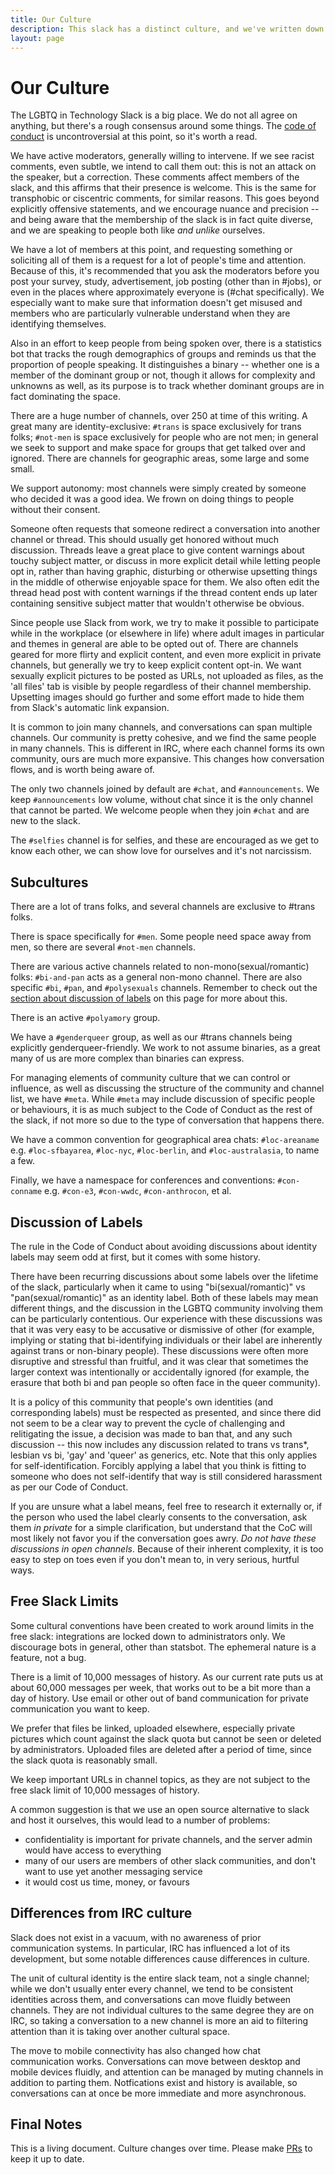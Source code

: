 ```yaml
---
title: Our Culture
description: This slack has a distinct culture, and we've written down some of the things that surprise people about this space.
layout: page
---
```


Our Culture
===========

The LGBTQ in Technology Slack is a big place. We do not all agree on anything, but there's a rough consensus around some things. The [code of conduct](coc.html) is uncontroversial at this point, so it's worth a read.

We have active moderators, generally willing to intervene. If we see racist comments, even subtle, we intend to call them out: this is not an attack on the speaker, but a correction. These comments affect members of the slack, and this affirms that their presence is welcome. This is the same for transphobic or ciscentric comments, for similar reasons. This goes beyond explicitly offensive statements, and we encourage nuance and precision -- and being aware that the membership of the slack is in fact quite diverse, and we are speaking to people both like _and unlike_ ourselves.

We have a lot of members at this point, and requesting something or soliciting all of them is a request for a lot of people's time and attention.  Because of this, it's recommended that you ask the moderators before you post your survey, study,  advertisement, job posting (other than in #jobs), or even in the places where approximately everyone is (#chat specifically).   We especially want to make sure that information doesn't get misused and members who are particularly vulnerable understand when they are identifying themselves.

Also in an effort to keep people from being spoken over, there is a statistics bot that tracks the rough demographics of groups and reminds us that the proportion of people speaking. It distinguishes a binary -- whether one is a member of the dominant group or not, though it allows for complexity and unknowns as well, as its purpose is to track whether dominant groups are in fact dominating the space.

There are a huge number of channels, over 250 at time of this writing. A great many are identity-exclusive: `#trans` is space exclusively for trans folks; `#not-men` is space exclusively for people who are not men; in general we seek to support and make space for groups that get talked over and ignored. There are channels for geographic areas, some large and some small.

We support autonomy: most channels were simply created by someone who decided it was a good idea. We frown on doing things to people without their consent.

Someone often requests that someone redirect a conversation into another channel or thread. This should usually get honored without much discussion. Threads leave a great place to give content warnings about touchy subject matter, or discuss in more explicit detail while letting people opt in, rather than having graphic, disturbing or otherwise upsetting things in the middle of otherwise enjoyable space for them. We also often edit the thread head post with content warnings if the thread content ends up later containing sensitive subject matter that wouldn't otherwise be obvious.

Since people use Slack from work, we try to make it possible to participate while in the workplace (or elsewhere in life) where adult images in particular and themes in general are able to be opted out of. There are channels geared for more flirty and explicit content, and even more explicit in private channels, but generally we try to keep explicit content opt-in.  We want sexually explicit pictures to be posted as URLs, not uploaded as files, as the 'all files' tab is visible by people regardless of their channel membership. Upsetting images should go further and some effort made to hide them from Slack's automatic link expansion.

It is common to join many channels, and conversations can span multiple channels. Our community is pretty cohesive, and we find the same people in many channels. This is different in IRC, where each channel forms its own community, ours are much more expansive. This changes how conversation flows, and is worth being aware of.

The only two channels joined by default are `#chat`, and `#announcements`. We keep `#announcements` low volume, without chat since it is the only channel that cannot be parted. We welcome people when they join `#chat` and are new to the slack.


The `#selfies` channel is for selfies, and these are encouraged as we get to know each other, we can show love for ourselves and it's not narcissism.

Subcultures
--------

There are a lot of trans folks, and several channels are exclusive to #trans folks.

There is space specifically for `#men`. Some people need space away from men, so there are several `#not-men` channels.

There are various active channels related to non-mono(sexual/romantic) folks: `#bi-and-pan` acts as a general non-mono channel. There are also specific `#bi`, `#pan`, and `#polysexuals` channels. Remember to check out the [section about discussion of labels](http://lgbtq.technology/culture.html#discussion-of-labels) on this page for more about this.

There is an active `#polyamory` group.

We have a `#genderqueer` group, as well as our #trans channels being explicitly genderqueer-friendly. We work to not assume binaries, as a great many of us are more complex than binaries can express.

For managing elements of community culture that we can control or influence, as well as discussing the structure of the community and channel list, we have `#meta`. While `#meta` may include discussion of specific people or behaviours, it is as much subject to the Code of Conduct as the rest of the slack, if not more so due to the type of conversation that happens there.

We have a common convention for geographical area chats: `#loc-areaname` e.g. `#loc-sfbayarea`, `#loc-nyc`, `#loc-berlin`, and `#loc-australasia`, to name a few.

Finally, we have a namespace for conferences and conventions: `#con-conname` e.g. `#con-e3`, `#con-wwdc`, `#con-anthrocon`, et al.

Discussion of Labels
--------------------

The rule in the Code of Conduct about avoiding discussions about identity labels may seem odd at first, but it comes with some history.

There have been recurring discussions about some labels over the lifetime of the slack, particularly when it came to using "bi(sexual/romantic)" vs "pan(sexual/romantic)" as an identity label. Both of these labels may mean different things, and the discussion in the LGBTQ community involving them can be particularly contentious. Our experience with these discussions was that it was very easy to be accusative or dismissive of other (for example, implying or stating that bi-identifying individuals or their label are inherently against trans or non-binary people). These discussions were often more disruptive and stressful than fruitful, and it was clear that sometimes the larger context was intentionally or accidentally ignored (for example, the erasure that both bi and pan people so often face in the queer community).

It is a policy of this community that people's own identities (and corresponding labels) must be respected as presented, and since there did not seem to be a clear way to prevent the cycle of challenging and relitigating the issue, a decision was made to ban that, and any such discussion -- this now includes any discussion related to trans vs trans\*, lesbian vs bi, 'gay' and 'queer' as generics, etc. Note that this only applies for self-identification. Forcibly applying a label that you think is fitting to someone who does not self-identify that way is still considered harassment as per our Code of Conduct.

If you are unsure what a label means, feel free to research it externally or, if the person who used the label clearly consents to the conversation, ask them *in private* for a simple clarification, but understand that the CoC will most likely not favor you if the conversation goes awry. *Do not have these discussions in open channels*. Because of their inherent complexity, it is too easy to step on toes even if you don't mean to, in very serious, hurtful ways.

Free Slack Limits
---------

Some cultural conventions have been created to work around limits in the free slack: integrations are locked down to administrators only. We discourage bots in general, other than statsbot. The ephemeral nature is a feature, not a bug.

There is a limit of 10,000 messages of history. As our current rate puts us at about 60,000 messages per week, that works out to be a bit more than a day of history. Use email or other out of band communication for private communication you want to keep.

We prefer that files be linked, uploaded elsewhere, especially private pictures which count against the slack quota but cannot be seen or deleted by administrators. Uploaded files are deleted after a period of time, since the slack quota is reasonably small.

We keep important URLs in channel topics, as they are not subject to the free slack limit of 10,000 messages of history.

A common suggestion is that we use an open source alternative to slack and host it ourselves, this would lead to a number of problems:

* confidentiality is important for private channels, and the server admin would have access to everything
* many of our users are members of other slack communities, and don't want to use yet another messaging service
* it would cost us time, money, or favours

Differences from IRC culture
----------------------------

Slack does not exist in a vacuum, with no awareness of prior communication systems. In particular, IRC has influenced a lot of its development, but some notable differences cause differences in culture.

The unit of cultural identity is the entire slack team, not a single channel; while we don't usually enter every channel, we tend to be consistent identities across them, and conversations can move fluidly between channels. They are not individual cultures to the same degree they are on IRC, so taking a conversation to a new channel is more an aid to filtering attention than it is taking over another cultural space.

The move to mobile connectivity has also changed how chat communication works. Conversations can move between desktop and mobile devices fluidly, and attention can be managed by muting channels in addition to parting them. Notfications exist and history is available, so conversations can at once be more immediate and more asynchronous.

Final Notes
----------

This is a living document. Culture changes over time. Please make [PRs](https://github.com/lgbtq-technology/lgbtq-technology.github.io) to keep it up to date.
